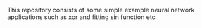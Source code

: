 This repository consists of some simple example neural network applications such as xor and fitting sin function etc
